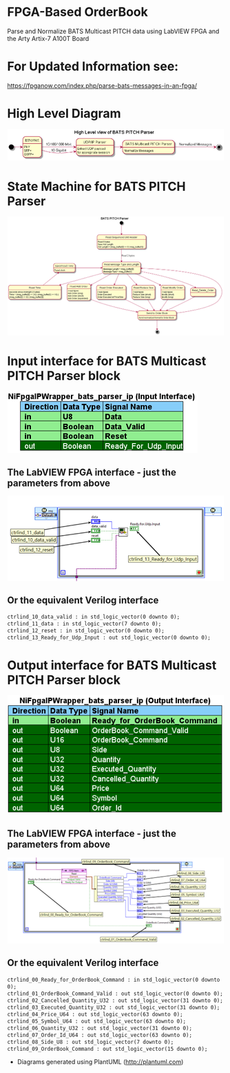 # FPGA-Based OrderBook
Parse and Normalize BATS Multicast PITCH data using LabVIEW FPGA and the Arty Artix-7 A100T Board

# For Updated Information see:
https://fpganow.com/index.php/parse-bats-messages-in-an-fpga/

# High Level Diagram
![High Level Diagram](out/High_Level/High_Level.png)

# State Machine for BATS PITCH Parser
![BATS PITCH Parser](out/BATS_PITCH_PARSER/BATS_Pitch_Parser.png)

# Input interface for BATS Multicast PITCH Parser block
![Input Interface](out/input_interface/Input.Interface.png)

## The LabVIEW FPGA interface - just the parameters from above
![Input Interface LabVIEW](blog_post/input.interface.labview.png)

## Or the equivalent Verilog interface
	ctrlind_10_data_valid : in std_logic_vector(0 downto 0);
	ctrlind_11_data : in std_logic_vector(7 downto 0);
	ctrlind_12_reset : in std_logic_vector(0 downto 0);
	ctrlind_13_Ready_for_Udp_Input : out std_logic_vector(0 downto 0);

# Output interface for BATS Multicast PITCH Parser block
![Output Interface](out/output_interface/Output.Interface.png)

## The LabVIEW FPGA interface - just the parameters from above
![Output Interface LabVIEW](blog_post/output.interface.labview.png)

## Or the equivalent Verilog interface
	ctrlind_00_Ready_for_OrderBook_Command : in std_logic_vector(0 downto 0);
	ctrlind_01_OrderBook_Command_Valid : out std_logic_vector(0 downto 0);
	ctrlind_02_Cancelled_Quantity_U32 : out std_logic_vector(31 downto 0);
	ctrlind_03_Executed_Quantity_U32 : out std_logic_vector(31 downto 0);
	ctrlind_04_Price_U64 : out std_logic_vector(63 downto 0);
	ctrlind_05_Symbol_U64 : out std_logic_vector(63 downto 0);
	ctrlind_06_Quantity_U32 : out std_logic_vector(31 downto 0);
	ctrlind_07_Order_Id_U64 : out std_logic_vector(63 downto 0);
	ctrlind_08_Side_U8 : out std_logic_vector(7 downto 0);
	ctrlind_09_OrderBook_Command : out std_logic_vector(15 downto 0);


* Diagrams generated using PlantUML (http://plantuml.com)
